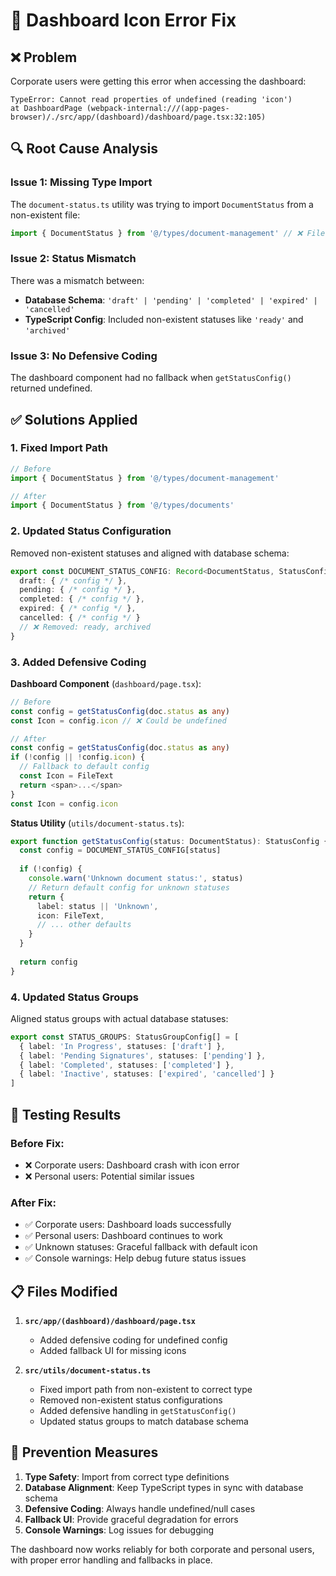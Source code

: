 # 🔧 Dashboard Icon Error Fix

## ❌ **Problem**
Corporate users were getting this error when accessing the dashboard:
```
TypeError: Cannot read properties of undefined (reading 'icon')
at DashboardPage (webpack-internal:///(app-pages-browser)/./src/app/(dashboard)/dashboard/page.tsx:32:105)
```

## 🔍 **Root Cause Analysis**

### **Issue 1: Missing Type Import**
The `document-status.ts` utility was trying to import `DocumentStatus` from a non-existent file:
```typescript
import { DocumentStatus } from '@/types/document-management' // ❌ File doesn't exist
```

### **Issue 2: Status Mismatch**
There was a mismatch between:
- **Database Schema**: `'draft' | 'pending' | 'completed' | 'expired' | 'cancelled'`
- **TypeScript Config**: Included non-existent statuses like `'ready'` and `'archived'`

### **Issue 3: No Defensive Coding**
The dashboard component had no fallback when `getStatusConfig()` returned undefined.

## ✅ **Solutions Applied**

### **1. Fixed Import Path**
```typescript
// Before
import { DocumentStatus } from '@/types/document-management'

// After  
import { DocumentStatus } from '@/types/documents'
```

### **2. Updated Status Configuration**
Removed non-existent statuses and aligned with database schema:

```typescript
export const DOCUMENT_STATUS_CONFIG: Record<DocumentStatus, StatusConfig> = {
  draft: { /* config */ },
  pending: { /* config */ },
  completed: { /* config */ },
  expired: { /* config */ },
  cancelled: { /* config */ }
  // ❌ Removed: ready, archived
}
```

### **3. Added Defensive Coding**
**Dashboard Component** (`dashboard/page.tsx`):
```typescript
// Before
const config = getStatusConfig(doc.status as any)
const Icon = config.icon // ❌ Could be undefined

// After
const config = getStatusConfig(doc.status as any)
if (!config || !config.icon) {
  // Fallback to default config
  const Icon = FileText
  return <span>...</span>
}
const Icon = config.icon
```

**Status Utility** (`utils/document-status.ts`):
```typescript
export function getStatusConfig(status: DocumentStatus): StatusConfig {
  const config = DOCUMENT_STATUS_CONFIG[status]
  
  if (!config) {
    console.warn('Unknown document status:', status)
    // Return default config for unknown statuses
    return {
      label: status || 'Unknown',
      icon: FileText,
      // ... other defaults
    }
  }
  
  return config
}
```

### **4. Updated Status Groups**
Aligned status groups with actual database statuses:
```typescript
export const STATUS_GROUPS: StatusGroupConfig[] = [
  { label: 'In Progress', statuses: ['draft'] },
  { label: 'Pending Signatures', statuses: ['pending'] },
  { label: 'Completed', statuses: ['completed'] },
  { label: 'Inactive', statuses: ['expired', 'cancelled'] }
]
```

## 🧪 **Testing Results**

### **Before Fix:**
- ❌ Corporate users: Dashboard crash with icon error
- ❌ Personal users: Potential similar issues

### **After Fix:**
- ✅ Corporate users: Dashboard loads successfully
- ✅ Personal users: Dashboard continues to work
- ✅ Unknown statuses: Graceful fallback with default icon
- ✅ Console warnings: Help debug future status issues

## 📋 **Files Modified**

1. **`src/app/(dashboard)/dashboard/page.tsx`**
   - Added defensive coding for undefined config
   - Added fallback UI for missing icons

2. **`src/utils/document-status.ts`**
   - Fixed import path from non-existent to correct type
   - Removed non-existent status configurations
   - Added defensive handling in `getStatusConfig()`
   - Updated status groups to match database schema

## 🎯 **Prevention Measures**

1. **Type Safety**: Import from correct type definitions
2. **Database Alignment**: Keep TypeScript types in sync with database schema
3. **Defensive Coding**: Always handle undefined/null cases
4. **Fallback UI**: Provide graceful degradation for errors
5. **Console Warnings**: Log issues for debugging

The dashboard now works reliably for both corporate and personal users, with proper error handling and fallbacks in place.

